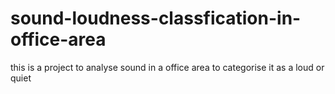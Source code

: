 # sound-loudness-classfication-in-office-area
this is a project to analyse sound in a office area to categorise it as a loud or quiet
